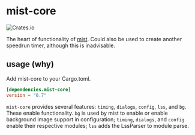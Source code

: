 # mist-core

![Crates.io](https://img.shields.io/crates/v/mist-core)

The heart of functionality of [mist](https://github.com/LtPeriwinkle/mist). Could also be used to create another speedrun
timer, although this is inadvisable.

## usage (why)
Add mist-core to your Cargo.toml.

```toml
[dependencies.mist-core]
version = "0.7"
```

`mist-core` provides several features: `timing`, `dialogs`, `config`, `lss`, and `bg`. These enable functionality.
`bg` is used by mist to enable or enable background image support in configuration; `timing`, `dialogs`, and `config` enable their respective
modules; `lss` adds the LssParser to module parse.
